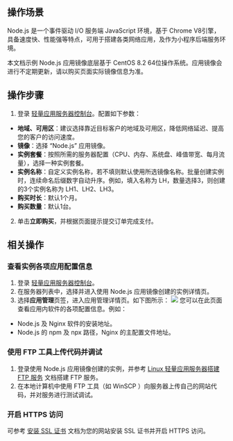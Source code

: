 ## 操作场景
Node.js 是一个事件驱动 I/O 服务端 JavaScript 环境，基于 Chrome V8引擎，具备速度快、性能强等特点，可用于搭建各类网络应用，及作为小程序后端服务环境。


<dx-alert infotype="explain" title="">
本文档示例 Node.js 应用镜像底层基于 CentOS 8.2 64位操作系统。应用镜像会进行不定期更新，请以购买页面实际镜像信息为准。
</dx-alert>



## 操作步骤
1. 登录 [轻量应用服务器控制台](https://console.cloud.tencent.com/lighthouse)。配置如下参数：
 - **地域、可用区**：建议选择靠近目标客户的地域及可用区，降低网络延迟、提高您的客户的访问速度。
 - **镜像**：选择 “Node.js” 应用镜像。
 - **实例套餐**：按照所需的服务器配置（CPU、内存、系统盘、峰值带宽、每月流量），选择一种实例套餐。
 - **实例名称**：自定义实例名称，若不填则默认使用所选镜像名称。批量创建实例时，连续命名后缀数字自动升序。例如，填入名称为 LH，数量选择3，则创建的3个实例名称为 LH1、LH2、LH3。
 - **购买时长**：默认1个月。
 - **购买数量**：默认1台。
2. 单击**立即购买**，并根据页面提示提交订单完成支付。

## 相关操作

### 查看实例各项应用配置信息
1. 登录 [轻量应用服务器控制台](https://console.cloud.tencent.com/lighthouse)。
2. 在服务器列表中，选择并进入使用 Node.js 应用镜像创建的实例详情页。
3. 选择**应用管理**页签，进入应用管理详情页。如下图所示：
![](https://qcloudimg.tencent-cloud.cn/raw/ab8001d0ccbf664d802f19a35122b5f2.png)
您可以在此页面查看应用内软件的各项配置信息。例如：
 - Node.js 及 Nginx 软件的安装地址。
 - Node.js 的 npm 及 npx 路径，Nginx 的主配置文件地址。

### 使用 FTP 工具上传代码并调试
1. 登录使用 Node.js 应用镜像创建的实例，并参考 [Linux 轻量应用服务器搭建 FTP 服务](https://intl.cloud.tencent.com/document/product/1103/47402) 文档搭建 FTP 服务。
2. 在本地计算机中使用 FTP 工具（如 WinSCP ）向服务器上传自己的网站代码，并对服务进行测试调试。


### 开启 HTTPS 访问
可参考 [安装 SSL 证书](https://intl.cloud.tencent.com/document/product/1103/47406) 文档为您的网站安装 SSL 证书并开启 HTTPS 访问。

